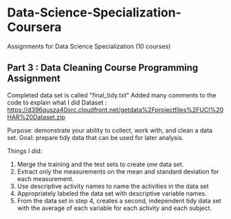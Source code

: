 # Data-Science-Specialization-Coursera
Assignments for Data Science Specialization (10 courses)

Part 3 : Data Cleaning Course 
Programming Assignment
----------------------
Completed data set is called "final_tidy.txt"
Added many comments to the code to explain what I did
Dataset : https://d396qusza40orc.cloudfront.net/getdata%2Fprojectfiles%2FUCI%20HAR%20Dataset.zip

Purpose: demonstrate your ability to collect, work with, and clean a data set. 
Goal: prepare tidy data that can be used for later analysis.

Things I did:
1. Merge the training and the test sets to create one data set.
2. Extract only the measurements on the mean and standard deviation for each measurement.
3. Use descriptive activity names to name the activities in the data set
4. Appropriately labeled the data set with descriptive variable names.
5. From the data set in step 4, creates a second, independent tidy data set with the
   average of each variable for each activity and each subject.
